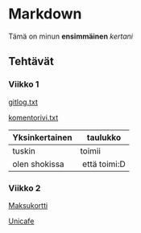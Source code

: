 # Markdown

Tämä on minun **ensimmäinen** *kertani*

## Tehtävät

### Viikko 1
[gitlog.txt](https://github.com/Pate1337/otm-harjoitustyo/blob/master/laskarit/viikko1/gitlog.txt)

[komentorivi.txt](https://github.com/Pate1337/otm-harjoitustyo/blob/master/laskarit/viikko1/komentorivi.txt)

Yksinkertainen | taulukko
----------- | -----------
tuskin | toimii
olen shokissa | että toimi:D

### Viikko 2
[Maksukortti](https://github.com/Pate1337/otm-harjoitustyo/tree/master/laskarit/viikko2/Maksukortti)

[Unicafe](https://github.com/Pate1337/otm-harjoitustyo/tree/master/laskarit/viikko2/Unicafe)
